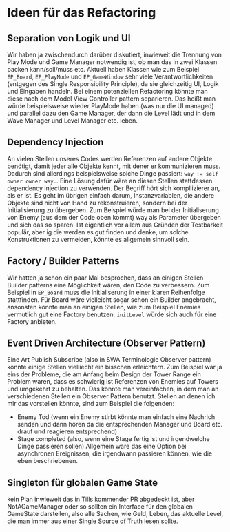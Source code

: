 # Ideen für das Refactoring

## Separation von Logik und UI

Wir haben ja zwischendurch darüber diskutiert, inwieweit die Trennung von Play Mode und Game Manager notwendig ist, ob man das in zwei Klassen packen kann/soll/muss etc. Aktuell haben Klassen wie zum Beispiel `EP_Board`, `EP_PlayMode` und `EP_GameWindow` sehr viele Verantwortlichkeiten (entgegen des Single Responsibility Principle), da sie gleichzeitig UI, Logik und Eingaben handeln. Bei einem potenziellen Refactoring könnte man diese nach dem Model View Controller pattern separieren. Das heißt man würde beispielsweise wieder PlayMode haben (was nur die UI managed) und parallel dazu den Game Manager, der dann die Level lädt und in dem Wave Manager und Level Manager etc. leben.

## Dependency Injection

An vielen Stellen unseres Codes werden Referenzen auf andere Objekte benötigt, damit jeder alle Objekte kennt, mit dener er kommunizieren muss. Dadurch sind allerdings beispielsweise solche Dinge passiert: `way := self owner owner way.`. Eine Lösung dafür wäre an diesen Stellen stattdessen dependency injection zu verwenden. Der Begriff hört sich kompllizierer an, als er ist. Es geht im übrigen einfach darum, Instanzvariablen, die andere Objekte sind nicht von Hand zu rekonstruieren, sondern bei der Initialisierung zu übergeben. Zum Beispiel würde man bei der Initialiserung von Enemy (aus dem der Code oben kommt) way als Parameter übergeben und sich das so sparen. Ist eigentlich vor allem aus Gründen der Testbarkeit populär, aber ig die werden es gut finden und denke, um solche Konstruktionen zu vermeiden, könnte es allgemein sinnvoll sein.

## Factory / Builder Patterns

Wir hatten ja schon ein paar Mal besprochen, dass an einigen Stellen Builder patterns eine Möglichkeit wären, den Code zu verbessern. Zum Beispiel in `EP_Board` muss die Initialiserung in einer klaren Reihenfolge stattfinden. Für Board wäre vielleicht sogar schon ein Builder angebracht, ansonsten könnte man an einigen Stellen, wie zum Beispiel Enemies vermutlich gut eine Factory benutzen. `initLevel` würde sich auch für eine Factory anbieten.

## Event Driven Architecture (Observer Pattern)

Eine Art Publish Subscribe (also in SWA Terminologie Observer pattern) könnte einige Stellen vielliecht ein bisschen erleichtern. Zum Beispiel war ja eins der Probleme, die am Anfang beim Design der Tower Range ein Problem waren, dass es schwierig ist Referenzen von Enemies auf Towers und umgekehrt zu behalten. Das könnte man vereinfachen, in dem man an verschiedenen Stellen ein Observer Pattern benutzt. Stellen an denen ich mir das vorstellen könnte, sind zum Beispiel die folgenden:

- Enemy Tod (wenn ein Enemy stirbt könnte man einfach eine Nachrich senden und dann hören da die entsprechenden Manager und Board etc. drauf und reagieren entsprechend)
- Stage completed (also, wenn eine Stage fertig ist und irgendwelche Dinge passieren sollen)
  Allgemein wäre das eine Option bei asynchronen Ereignissen, die irgendwann passieren können, wie die eben beschriebenen.

## Singleton für globalen Game State

kein Plan inwieweit das in Tills kommender PR abgedeckt ist, aber NotAGameManager oder so sollten ein Interface für den globalen GameState darstellen, also alle Sachen, wie Geld, Leben, das aktuelle Level, die man immer aus einer Single Source of Truth lesen sollte.
